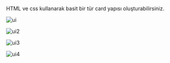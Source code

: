 HTML ve css kullanarak basit bir tür card yapısı oluşturabilirsiniz.

![ui](https://github.com/KaanKadirGokcek/ui/assets/115478552/c6c4cfe7-bb13-406e-92c4-93a202b48c74)

![ui2](https://github.com/KaanKadirGokcek/ui/assets/115478552/9d942e34-8578-4034-ba58-3b997798e295)

![ui3](https://github.com/KaanKadirGokcek/ui/assets/115478552/afc40069-34b1-4070-907f-bc993a8a007d)

![ui4](https://github.com/KaanKadirGokcek/ui/assets/115478552/1bd47498-74dd-4147-9950-28c523550d9c)

